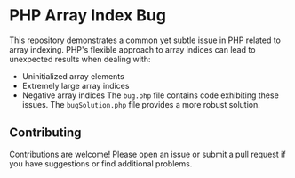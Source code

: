 # PHP Array Index Bug
This repository demonstrates a common yet subtle issue in PHP related to array indexing. PHP's flexible approach to array indices can lead to unexpected results when dealing with: 
* Uninitialized array elements
* Extremely large array indices
* Negative array indices
The `bug.php` file contains code exhibiting these issues. The `bugSolution.php` file provides a more robust solution.

## Contributing
Contributions are welcome! Please open an issue or submit a pull request if you have suggestions or find additional problems.